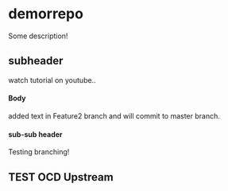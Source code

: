 # demorrepo

Some description!

## subheader


watch tutorial on youtube..

#### Body

added text in Feature2 branch and will commit to master branch.

#### sub-sub header
Testing branching!

## TEST OCD Upstream


